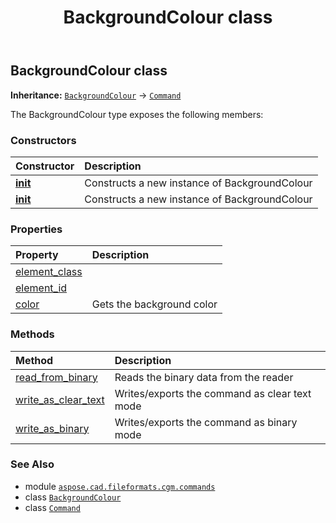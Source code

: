 ﻿---
title: BackgroundColour class
second_title: Aspose.CAD for Python via .NET API References
description: 
type: docs
weight: 80
url: /python-net/aspose.cad.fileformats.cgm.commands/backgroundcolour/
is_root: false
---

## BackgroundColour class



**Inheritance:** [`BackgroundColour`](/cad/python-net/aspose.cad.fileformats.cgm.commands/backgroundcolour) → 
[`Command`](/cad/python-net/aspose.cad.fileformats.cgm.commands/command)



The BackgroundColour type exposes the following members:

### Constructors
| Constructor | Description |
| :- | :- |
| [__init__](/cad/python-net/aspose.cad.fileformats.cgm.commands/backgroundcolour/__init__/#aspose.cad.fileformats.cgm.CgmFile) | Constructs a new instance of BackgroundColour |
| [__init__](/cad/python-net/aspose.cad.fileformats.cgm.commands/backgroundcolour/__init__/#aspose.cad.fileformats.cgm.CgmFile-aspose.pydrawing.Color) | Constructs a new instance of BackgroundColour |


### Properties
| Property | Description |
| :- | :- |
| [element_class](/cad/python-net/aspose.cad.fileformats.cgm.commands/backgroundcolour/element_class) |  |
| [element_id](/cad/python-net/aspose.cad.fileformats.cgm.commands/backgroundcolour/element_id) |  |
| [color](/cad/python-net/aspose.cad.fileformats.cgm.commands/backgroundcolour/color) | Gets the background color |


### Methods
| Method | Description |
| :- | :- |
| [read_from_binary](/cad/python-net/aspose.cad.fileformats.cgm.commands/backgroundcolour/read_from_binary/#aspose.cad.fileformats.cgm.IBinaryReader) | Reads the binary data from the reader |
| [write_as_clear_text](/cad/python-net/aspose.cad.fileformats.cgm.commands/backgroundcolour/write_as_clear_text/#aspose.cad.fileformats.cgm.IClearTextWriter) | Writes/exports the command as clear text mode |
| [write_as_binary](/cad/python-net/aspose.cad.fileformats.cgm.commands/backgroundcolour/write_as_binary/#aspose.cad.fileformats.cgm.IBinaryWriter) | Writes/exports the command as binary mode |



### See Also
* module [`aspose.cad.fileformats.cgm.commands`](..)
* class [`BackgroundColour`](/cad/python-net/aspose.cad.fileformats.cgm.commands/backgroundcolour)
* class [`Command`](/cad/python-net/aspose.cad.fileformats.cgm.commands/command)
